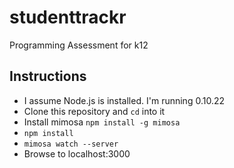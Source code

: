 studenttrackr
=============

Programming Assessment for k12

## Instructions

- I assume Node.js is installed. I'm running 0.10.22
- Clone this repository and `cd` into it
- Install mimosa `npm install -g mimosa` 
- `npm install`
- `mimosa watch --server`
- Browse to localhost:3000

